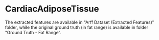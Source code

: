 # CardiacAdiposeTissue

The extracted features are available in "Arff Dataset (Extracted Features)" folder, while the original ground truth (in fat range) is available in folder "Ground Truth - Fat Range".
